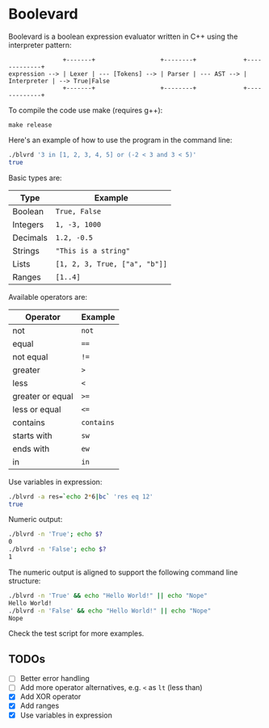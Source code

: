 # Boolevard
Boolevard is a boolean expression evaluator written in C++ using the interpreter pattern:
```
               +-------+                  +--------+             +-------------+
expression --> | Lexer | --- [Tokens] --> | Parser | --- AST --> | Interpreter | --> True|False
               +-------+                  +--------+             +-------------+
```

To compile the code use make (requires g++):
```
make release
```

Here's an example of how to use the program in the command line:
```bash
./blvrd '3 in [1, 2, 3, 4, 5] or (-2 < 3 and 3 < 5)'
true
```

Basic types are:

| Type     | Example                       |
| -------- | ----------------------------- |
| Boolean  | `True, False`                 |
| Integers | `1, -3, 1000`                 |
| Decimals | `1.2, -0.5`                   |
| Strings  | `"This is a string"`          |
| Lists    | `[1, 2, 3, True, ["a", "b"]]` |
| Ranges   | `[1..4]`                      |

Available operators are:

| Operator         | Example    |
| ---------------- | ---------- |
| not              | `not`      |
| equal            | `==`       |
| not equal        | `!=`       |
| greater          | `>`        |
| less             | `<`        |
| greater or equal | `>=`       |
| less or equal    | `<=`       |
| contains         | `contains` |
| starts with      | `sw`       |
| ends with        | `ew`       |
| in               | `in`       |

Use variables in expression:
```bash
./blvrd -a res=`echo 2*6|bc` 'res eq 12'
true
```

Numeric output:
```bash
./blvrd -n 'True'; echo $?
0
./blvrd -n 'False'; echo $?
1
```

The numeric output is aligned to support the following command line structure:
```bash
./blvrd -n 'True' && echo "Hello World!" || echo "Nope"
Hello World!
./blvrd -n 'False' && echo "Hello World!" || echo "Nope"
Nope
```

Check the test script for more examples.

## TODOs

- [ ] Better error handling
- [ ] Add more operator alternatives, e.g. `<` as `lt` (less than)
- [x] Add XOR operator
- [x] Add ranges
- [x] Use variables in expression
